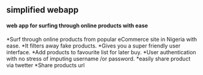 ## simplified webapp
#### web app for surfing through online products with ease

*Surf through online products from popular eCommerce site in Nigeria with ease.
*It filters away fake products.
*Gives you a super friendly user interface.
*Add products to favourite list for later buy.
*User authentication with no stress of imputing username /or password.
*easily share product via twetter
*Share products url